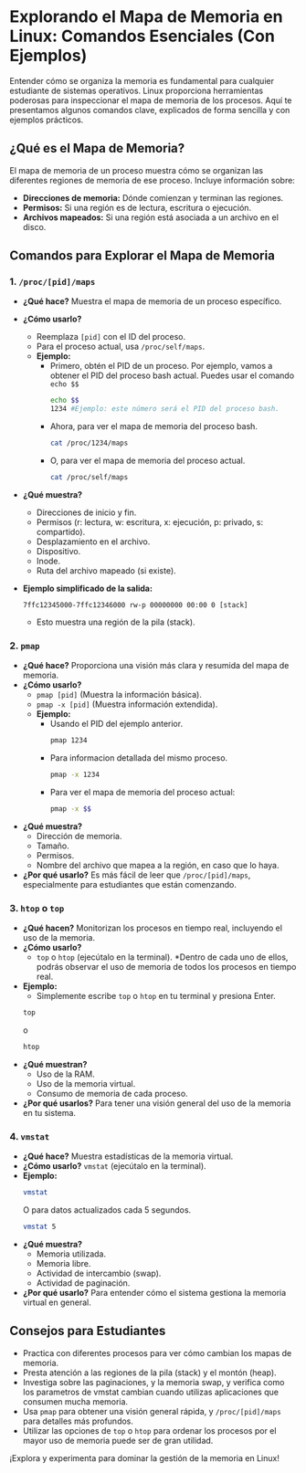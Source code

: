 
# Explorando el Mapa de Memoria en Linux: Comandos Esenciales (Con Ejemplos)

Entender cómo se organiza la memoria es fundamental para cualquier estudiante de sistemas operativos. Linux proporciona herramientas poderosas para inspeccionar el mapa de memoria de los procesos. Aquí te presentamos algunos comandos clave, explicados de forma sencilla y con ejemplos prácticos.

## ¿Qué es el Mapa de Memoria?

El mapa de memoria de un proceso muestra cómo se organizan las diferentes regiones de memoria de ese proceso. Incluye información sobre:

* **Direcciones de memoria:** Dónde comienzan y terminan las regiones.
* **Permisos:** Si una región es de lectura, escritura o ejecución.
* **Archivos mapeados:** Si una región está asociada a un archivo en el disco.

## Comandos para Explorar el Mapa de Memoria

### 1. `/proc/[pid]/maps`

* **¿Qué hace?** Muestra el mapa de memoria de un proceso específico.
* **¿Cómo usarlo?**
    * Reemplaza `[pid]` con el ID del proceso.
    * Para el proceso actual, usa `/proc/self/maps`.
    * **Ejemplo:**
        * Primero, obtén el PID de un proceso. Por ejemplo, vamos a obtener el PID del proceso bash actual. Puedes usar el comando `echo $$`
            ```bash
            echo $$
            1234 #Ejemplo: este número será el PID del proceso bash.
            ```
        * Ahora, para ver el mapa de memoria del proceso bash.
            ```bash
            cat /proc/1234/maps
            ```
        * O, para ver el mapa de memoria del proceso actual.
            ```bash
            cat /proc/self/maps
            ```
* **¿Qué muestra?**
    * Direcciones de inicio y fin.
    * Permisos (r: lectura, w: escritura, x: ejecución, p: privado, s: compartido).
    * Desplazamiento en el archivo.
    * Dispositivo.
    * Inode.
    * Ruta del archivo mapeado (si existe).
* **Ejemplo simplificado de la salida:**

    ```
    7ffc12345000-7ffc12346000 rw-p 00000000 00:00 0 [stack]
    ```

    * Esto muestra una región de la pila (stack).

### 2. `pmap`

* **¿Qué hace?** Proporciona una visión más clara y resumida del mapa de memoria.
* **¿Cómo usarlo?**
    * `pmap [pid]` (Muestra la información básica).
    * `pmap -x [pid]` (Muestra información extendida).
    * **Ejemplo:**
        * Usando el PID del ejemplo anterior.
            ```bash
            pmap 1234
            ```
        * Para informacion detallada del mismo proceso.
            ```bash
            pmap -x 1234
            ```
        * Para ver el mapa de memoria del proceso actual:
            ```bash
            pmap -x $$
            ```
* **¿Qué muestra?**
    * Dirección de memoria.
    * Tamaño.
    * Permisos.
    * Nombre del archivo que mapea a la región, en caso que lo haya.
* **¿Por qué usarlo?** Es más fácil de leer que `/proc/[pid]/maps`, especialmente para estudiantes que están comenzando.

### 3. `htop` o `top`

* **¿Qué hacen?** Monitorizan los procesos en tiempo real, incluyendo el uso de la memoria.
* **¿Cómo usarlo?**
    * `top` o `htop` (ejecútalo en la terminal).
    *Dentro de cada uno de ellos, podrás observar el uso de memoria de todos los procesos en tiempo real.
* **Ejemplo:**
    * Simplemente escribe `top` o `htop` en tu terminal y presiona Enter.
    ```bash
    top
    ```
    o
    ```bash
    htop
    ```
* **¿Qué muestran?**
    * Uso de la RAM.
    * Uso de la memoria virtual.
    * Consumo de memoria de cada proceso.
* **¿Por qué usarlos?** Para tener una visión general del uso de la memoria en tu sistema.

### 4. `vmstat`

* **¿Qué hace?** Muestra estadísticas de la memoria virtual.
* **¿Cómo usarlo?** `vmstat` (ejecútalo en la terminal).
* **Ejemplo:**
    ```bash
    vmstat
    ```
    O para datos actualizados cada 5 segundos.
    ```bash
    vmstat 5
    ```
* **¿Qué muestra?**
    * Memoria utilizada.
    * Memoria libre.
    * Actividad de intercambio (swap).
    * Actividad de paginación.
* **¿Por qué usarlo?** Para entender cómo el sistema gestiona la memoria virtual en general.

## Consejos para Estudiantes

* Practica con diferentes procesos para ver cómo cambian los mapas de memoria.
* Presta atención a las regiones de la pila (stack) y el montón (heap).
* Investiga sobre las paginaciones, y la memoria swap, y verifica como los parametros de vmstat cambian cuando utilizas aplicaciones que consumen mucha memoria.
* Usa `pmap` para obtener una visión general rápida, y `/proc/[pid]/maps` para detalles más profundos.
* Utilizar las opciones de `top` o `htop` para ordenar los procesos por el mayor uso de memoria puede ser de gran utilidad.

¡Explora y experimenta para dominar la gestión de la memoria en Linux!
